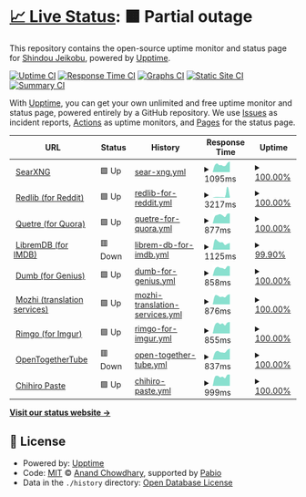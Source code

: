 # [📈 Live Status](https://status.jeikobu.net): <!--live status--> **🟧 Partial outage**

This repository contains the open-source uptime monitor and status page for [Shindou Jeikobu](http://jeikobu.net), powered by [Upptime](https://github.com/upptime/upptime).

[![Uptime CI](https://github.com/shindouj/uptime/workflows/Uptime%20CI/badge.svg)](https://github.com/shindouj/uptime/actions?query=workflow%3A%22Uptime+CI%22)
[![Response Time CI](https://github.com/shindouj/uptime/workflows/Response%20Time%20CI/badge.svg)](https://github.com/shindouj/uptime/actions?query=workflow%3A%22Response+Time+CI%22)
[![Graphs CI](https://github.com/shindouj/uptime/workflows/Graphs%20CI/badge.svg)](https://github.com/shindouj/uptime/actions?query=workflow%3A%22Graphs+CI%22)
[![Static Site CI](https://github.com/shindouj/uptime/workflows/Static%20Site%20CI/badge.svg)](https://github.com/shindouj/uptime/actions?query=workflow%3A%22Static+Site+CI%22)
[![Summary CI](https://github.com/shindouj/uptime/workflows/Summary%20CI/badge.svg)](https://github.com/shindouj/uptime/actions?query=workflow%3A%22Summary+CI%22)

With [Upptime](https://upptime.js.org), you can get your own unlimited and free uptime monitor and status page, powered entirely by a GitHub repository. We use [Issues](https://github.com/shindouj/uptime/issues) as incident reports, [Actions](https://github.com/shindouj/uptime/actions) as uptime monitors, and [Pages](https://status.jeikobu.net) for the status page.

<!--start: status pages-->
<!-- This summary is generated by Upptime (https://github.com/upptime/upptime) -->
<!-- Do not edit this manually, your changes will be overwritten -->
<!-- prettier-ignore -->
| URL | Status | History | Response Time | Uptime |
| --- | ------ | ------- | ------------- | ------ |
| <img alt="" src="https://icons.duckduckgo.com/ip3/search.jeikobu.net.ico" height="13"> [SearXNG](https://search.jeikobu.net) | 🟩 Up | [sear-xng.yml](https://github.com/shindouj/uptime/commits/HEAD/history/sear-xng.yml) | <details><summary><img alt="Response time graph" src="./graphs/sear-xng/response-time-week.png" height="20"> 1095ms</summary><br><a href="https://status.jeikobu.net/history/sear-xng"><img alt="Response time 1327" src="https://img.shields.io/endpoint?url=https%3A%2F%2Fraw.githubusercontent.com%2Fshindouj%2Fuptime%2FHEAD%2Fapi%2Fsear-xng%2Fresponse-time.json"></a><br><a href="https://status.jeikobu.net/history/sear-xng"><img alt="24-hour response time 1376" src="https://img.shields.io/endpoint?url=https%3A%2F%2Fraw.githubusercontent.com%2Fshindouj%2Fuptime%2FHEAD%2Fapi%2Fsear-xng%2Fresponse-time-day.json"></a><br><a href="https://status.jeikobu.net/history/sear-xng"><img alt="7-day response time 1095" src="https://img.shields.io/endpoint?url=https%3A%2F%2Fraw.githubusercontent.com%2Fshindouj%2Fuptime%2FHEAD%2Fapi%2Fsear-xng%2Fresponse-time-week.json"></a><br><a href="https://status.jeikobu.net/history/sear-xng"><img alt="30-day response time 1576" src="https://img.shields.io/endpoint?url=https%3A%2F%2Fraw.githubusercontent.com%2Fshindouj%2Fuptime%2FHEAD%2Fapi%2Fsear-xng%2Fresponse-time-month.json"></a><br><a href="https://status.jeikobu.net/history/sear-xng"><img alt="1-year response time 1327" src="https://img.shields.io/endpoint?url=https%3A%2F%2Fraw.githubusercontent.com%2Fshindouj%2Fuptime%2FHEAD%2Fapi%2Fsear-xng%2Fresponse-time-year.json"></a></details> | <details><summary><a href="https://status.jeikobu.net/history/sear-xng">100.00%</a></summary><a href="https://status.jeikobu.net/history/sear-xng"><img alt="All-time uptime 93.81%" src="https://img.shields.io/endpoint?url=https%3A%2F%2Fraw.githubusercontent.com%2Fshindouj%2Fuptime%2FHEAD%2Fapi%2Fsear-xng%2Fuptime.json"></a><br><a href="https://status.jeikobu.net/history/sear-xng"><img alt="24-hour uptime 100.00%" src="https://img.shields.io/endpoint?url=https%3A%2F%2Fraw.githubusercontent.com%2Fshindouj%2Fuptime%2FHEAD%2Fapi%2Fsear-xng%2Fuptime-day.json"></a><br><a href="https://status.jeikobu.net/history/sear-xng"><img alt="7-day uptime 100.00%" src="https://img.shields.io/endpoint?url=https%3A%2F%2Fraw.githubusercontent.com%2Fshindouj%2Fuptime%2FHEAD%2Fapi%2Fsear-xng%2Fuptime-week.json"></a><br><a href="https://status.jeikobu.net/history/sear-xng"><img alt="30-day uptime 85.99%" src="https://img.shields.io/endpoint?url=https%3A%2F%2Fraw.githubusercontent.com%2Fshindouj%2Fuptime%2FHEAD%2Fapi%2Fsear-xng%2Fuptime-month.json"></a><br><a href="https://status.jeikobu.net/history/sear-xng"><img alt="1-year uptime 93.81%" src="https://img.shields.io/endpoint?url=https%3A%2F%2Fraw.githubusercontent.com%2Fshindouj%2Fuptime%2FHEAD%2Fapi%2Fsear-xng%2Fuptime-year.json"></a></details>
| <img alt="" src="https://icons.duckduckgo.com/ip3/redlib.jeikobu.net.ico" height="13"> [Redlib (for Reddit)](https://redlib.jeikobu.net) | 🟩 Up | [redlib-for-reddit.yml](https://github.com/shindouj/uptime/commits/HEAD/history/redlib-for-reddit.yml) | <details><summary><img alt="Response time graph" src="./graphs/redlib-for-reddit/response-time-week.png" height="20"> 3217ms</summary><br><a href="https://status.jeikobu.net/history/redlib-for-reddit"><img alt="Response time 1596" src="https://img.shields.io/endpoint?url=https%3A%2F%2Fraw.githubusercontent.com%2Fshindouj%2Fuptime%2FHEAD%2Fapi%2Fredlib-for-reddit%2Fresponse-time.json"></a><br><a href="https://status.jeikobu.net/history/redlib-for-reddit"><img alt="24-hour response time 1064" src="https://img.shields.io/endpoint?url=https%3A%2F%2Fraw.githubusercontent.com%2Fshindouj%2Fuptime%2FHEAD%2Fapi%2Fredlib-for-reddit%2Fresponse-time-day.json"></a><br><a href="https://status.jeikobu.net/history/redlib-for-reddit"><img alt="7-day response time 3217" src="https://img.shields.io/endpoint?url=https%3A%2F%2Fraw.githubusercontent.com%2Fshindouj%2Fuptime%2FHEAD%2Fapi%2Fredlib-for-reddit%2Fresponse-time-week.json"></a><br><a href="https://status.jeikobu.net/history/redlib-for-reddit"><img alt="30-day response time 1793" src="https://img.shields.io/endpoint?url=https%3A%2F%2Fraw.githubusercontent.com%2Fshindouj%2Fuptime%2FHEAD%2Fapi%2Fredlib-for-reddit%2Fresponse-time-month.json"></a><br><a href="https://status.jeikobu.net/history/redlib-for-reddit"><img alt="1-year response time 1596" src="https://img.shields.io/endpoint?url=https%3A%2F%2Fraw.githubusercontent.com%2Fshindouj%2Fuptime%2FHEAD%2Fapi%2Fredlib-for-reddit%2Fresponse-time-year.json"></a></details> | <details><summary><a href="https://status.jeikobu.net/history/redlib-for-reddit">100.00%</a></summary><a href="https://status.jeikobu.net/history/redlib-for-reddit"><img alt="All-time uptime 92.29%" src="https://img.shields.io/endpoint?url=https%3A%2F%2Fraw.githubusercontent.com%2Fshindouj%2Fuptime%2FHEAD%2Fapi%2Fredlib-for-reddit%2Fuptime.json"></a><br><a href="https://status.jeikobu.net/history/redlib-for-reddit"><img alt="24-hour uptime 100.00%" src="https://img.shields.io/endpoint?url=https%3A%2F%2Fraw.githubusercontent.com%2Fshindouj%2Fuptime%2FHEAD%2Fapi%2Fredlib-for-reddit%2Fuptime-day.json"></a><br><a href="https://status.jeikobu.net/history/redlib-for-reddit"><img alt="7-day uptime 100.00%" src="https://img.shields.io/endpoint?url=https%3A%2F%2Fraw.githubusercontent.com%2Fshindouj%2Fuptime%2FHEAD%2Fapi%2Fredlib-for-reddit%2Fuptime-week.json"></a><br><a href="https://status.jeikobu.net/history/redlib-for-reddit"><img alt="30-day uptime 89.22%" src="https://img.shields.io/endpoint?url=https%3A%2F%2Fraw.githubusercontent.com%2Fshindouj%2Fuptime%2FHEAD%2Fapi%2Fredlib-for-reddit%2Fuptime-month.json"></a><br><a href="https://status.jeikobu.net/history/redlib-for-reddit"><img alt="1-year uptime 92.29%" src="https://img.shields.io/endpoint?url=https%3A%2F%2Fraw.githubusercontent.com%2Fshindouj%2Fuptime%2FHEAD%2Fapi%2Fredlib-for-reddit%2Fuptime-year.json"></a></details>
| <img alt="" src="https://icons.duckduckgo.com/ip3/quetre.jeikobu.net.ico" height="13"> [Quetre (for Quora)](https://quetre.jeikobu.net) | 🟩 Up | [quetre-for-quora.yml](https://github.com/shindouj/uptime/commits/HEAD/history/quetre-for-quora.yml) | <details><summary><img alt="Response time graph" src="./graphs/quetre-for-quora/response-time-week.png" height="20"> 877ms</summary><br><a href="https://status.jeikobu.net/history/quetre-for-quora"><img alt="Response time 1013" src="https://img.shields.io/endpoint?url=https%3A%2F%2Fraw.githubusercontent.com%2Fshindouj%2Fuptime%2FHEAD%2Fapi%2Fquetre-for-quora%2Fresponse-time.json"></a><br><a href="https://status.jeikobu.net/history/quetre-for-quora"><img alt="24-hour response time 1031" src="https://img.shields.io/endpoint?url=https%3A%2F%2Fraw.githubusercontent.com%2Fshindouj%2Fuptime%2FHEAD%2Fapi%2Fquetre-for-quora%2Fresponse-time-day.json"></a><br><a href="https://status.jeikobu.net/history/quetre-for-quora"><img alt="7-day response time 877" src="https://img.shields.io/endpoint?url=https%3A%2F%2Fraw.githubusercontent.com%2Fshindouj%2Fuptime%2FHEAD%2Fapi%2Fquetre-for-quora%2Fresponse-time-week.json"></a><br><a href="https://status.jeikobu.net/history/quetre-for-quora"><img alt="30-day response time 1296" src="https://img.shields.io/endpoint?url=https%3A%2F%2Fraw.githubusercontent.com%2Fshindouj%2Fuptime%2FHEAD%2Fapi%2Fquetre-for-quora%2Fresponse-time-month.json"></a><br><a href="https://status.jeikobu.net/history/quetre-for-quora"><img alt="1-year response time 1013" src="https://img.shields.io/endpoint?url=https%3A%2F%2Fraw.githubusercontent.com%2Fshindouj%2Fuptime%2FHEAD%2Fapi%2Fquetre-for-quora%2Fresponse-time-year.json"></a></details> | <details><summary><a href="https://status.jeikobu.net/history/quetre-for-quora">100.00%</a></summary><a href="https://status.jeikobu.net/history/quetre-for-quora"><img alt="All-time uptime 95.51%" src="https://img.shields.io/endpoint?url=https%3A%2F%2Fraw.githubusercontent.com%2Fshindouj%2Fuptime%2FHEAD%2Fapi%2Fquetre-for-quora%2Fuptime.json"></a><br><a href="https://status.jeikobu.net/history/quetre-for-quora"><img alt="24-hour uptime 100.00%" src="https://img.shields.io/endpoint?url=https%3A%2F%2Fraw.githubusercontent.com%2Fshindouj%2Fuptime%2FHEAD%2Fapi%2Fquetre-for-quora%2Fuptime-day.json"></a><br><a href="https://status.jeikobu.net/history/quetre-for-quora"><img alt="7-day uptime 100.00%" src="https://img.shields.io/endpoint?url=https%3A%2F%2Fraw.githubusercontent.com%2Fshindouj%2Fuptime%2FHEAD%2Fapi%2Fquetre-for-quora%2Fuptime-week.json"></a><br><a href="https://status.jeikobu.net/history/quetre-for-quora"><img alt="30-day uptime 89.21%" src="https://img.shields.io/endpoint?url=https%3A%2F%2Fraw.githubusercontent.com%2Fshindouj%2Fuptime%2FHEAD%2Fapi%2Fquetre-for-quora%2Fuptime-month.json"></a><br><a href="https://status.jeikobu.net/history/quetre-for-quora"><img alt="1-year uptime 95.51%" src="https://img.shields.io/endpoint?url=https%3A%2F%2Fraw.githubusercontent.com%2Fshindouj%2Fuptime%2FHEAD%2Fapi%2Fquetre-for-quora%2Fuptime-year.json"></a></details>
| <img alt="" src="https://icons.duckduckgo.com/ip3/libremdb.jeikobu.net.ico" height="13"> [LibremDB (for IMDB)](https://libremdb.jeikobu.net) | 🟥 Down | [librem-db-for-imdb.yml](https://github.com/shindouj/uptime/commits/HEAD/history/librem-db-for-imdb.yml) | <details><summary><img alt="Response time graph" src="./graphs/librem-db-for-imdb/response-time-week.png" height="20"> 1125ms</summary><br><a href="https://status.jeikobu.net/history/librem-db-for-imdb"><img alt="Response time 1834" src="https://img.shields.io/endpoint?url=https%3A%2F%2Fraw.githubusercontent.com%2Fshindouj%2Fuptime%2FHEAD%2Fapi%2Flibrem-db-for-imdb%2Fresponse-time.json"></a><br><a href="https://status.jeikobu.net/history/librem-db-for-imdb"><img alt="24-hour response time 1041" src="https://img.shields.io/endpoint?url=https%3A%2F%2Fraw.githubusercontent.com%2Fshindouj%2Fuptime%2FHEAD%2Fapi%2Flibrem-db-for-imdb%2Fresponse-time-day.json"></a><br><a href="https://status.jeikobu.net/history/librem-db-for-imdb"><img alt="7-day response time 1125" src="https://img.shields.io/endpoint?url=https%3A%2F%2Fraw.githubusercontent.com%2Fshindouj%2Fuptime%2FHEAD%2Fapi%2Flibrem-db-for-imdb%2Fresponse-time-week.json"></a><br><a href="https://status.jeikobu.net/history/librem-db-for-imdb"><img alt="30-day response time 2393" src="https://img.shields.io/endpoint?url=https%3A%2F%2Fraw.githubusercontent.com%2Fshindouj%2Fuptime%2FHEAD%2Fapi%2Flibrem-db-for-imdb%2Fresponse-time-month.json"></a><br><a href="https://status.jeikobu.net/history/librem-db-for-imdb"><img alt="1-year response time 1834" src="https://img.shields.io/endpoint?url=https%3A%2F%2Fraw.githubusercontent.com%2Fshindouj%2Fuptime%2FHEAD%2Fapi%2Flibrem-db-for-imdb%2Fresponse-time-year.json"></a></details> | <details><summary><a href="https://status.jeikobu.net/history/librem-db-for-imdb">99.90%</a></summary><a href="https://status.jeikobu.net/history/librem-db-for-imdb"><img alt="All-time uptime 99.00%" src="https://img.shields.io/endpoint?url=https%3A%2F%2Fraw.githubusercontent.com%2Fshindouj%2Fuptime%2FHEAD%2Fapi%2Flibrem-db-for-imdb%2Fuptime.json"></a><br><a href="https://status.jeikobu.net/history/librem-db-for-imdb"><img alt="24-hour uptime 99.32%" src="https://img.shields.io/endpoint?url=https%3A%2F%2Fraw.githubusercontent.com%2Fshindouj%2Fuptime%2FHEAD%2Fapi%2Flibrem-db-for-imdb%2Fuptime-day.json"></a><br><a href="https://status.jeikobu.net/history/librem-db-for-imdb"><img alt="7-day uptime 99.90%" src="https://img.shields.io/endpoint?url=https%3A%2F%2Fraw.githubusercontent.com%2Fshindouj%2Fuptime%2FHEAD%2Fapi%2Flibrem-db-for-imdb%2Fuptime-week.json"></a><br><a href="https://status.jeikobu.net/history/librem-db-for-imdb"><img alt="30-day uptime 94.80%" src="https://img.shields.io/endpoint?url=https%3A%2F%2Fraw.githubusercontent.com%2Fshindouj%2Fuptime%2FHEAD%2Fapi%2Flibrem-db-for-imdb%2Fuptime-month.json"></a><br><a href="https://status.jeikobu.net/history/librem-db-for-imdb"><img alt="1-year uptime 99.00%" src="https://img.shields.io/endpoint?url=https%3A%2F%2Fraw.githubusercontent.com%2Fshindouj%2Fuptime%2FHEAD%2Fapi%2Flibrem-db-for-imdb%2Fuptime-year.json"></a></details>
| <img alt="" src="https://icons.duckduckgo.com/ip3/dumb.jeikobu.net.ico" height="13"> [Dumb (for Genius)](https://dumb.jeikobu.net) | 🟩 Up | [dumb-for-genius.yml](https://github.com/shindouj/uptime/commits/HEAD/history/dumb-for-genius.yml) | <details><summary><img alt="Response time graph" src="./graphs/dumb-for-genius/response-time-week.png" height="20"> 858ms</summary><br><a href="https://status.jeikobu.net/history/dumb-for-genius"><img alt="Response time 745" src="https://img.shields.io/endpoint?url=https%3A%2F%2Fraw.githubusercontent.com%2Fshindouj%2Fuptime%2FHEAD%2Fapi%2Fdumb-for-genius%2Fresponse-time.json"></a><br><a href="https://status.jeikobu.net/history/dumb-for-genius"><img alt="24-hour response time 986" src="https://img.shields.io/endpoint?url=https%3A%2F%2Fraw.githubusercontent.com%2Fshindouj%2Fuptime%2FHEAD%2Fapi%2Fdumb-for-genius%2Fresponse-time-day.json"></a><br><a href="https://status.jeikobu.net/history/dumb-for-genius"><img alt="7-day response time 858" src="https://img.shields.io/endpoint?url=https%3A%2F%2Fraw.githubusercontent.com%2Fshindouj%2Fuptime%2FHEAD%2Fapi%2Fdumb-for-genius%2Fresponse-time-week.json"></a><br><a href="https://status.jeikobu.net/history/dumb-for-genius"><img alt="30-day response time 892" src="https://img.shields.io/endpoint?url=https%3A%2F%2Fraw.githubusercontent.com%2Fshindouj%2Fuptime%2FHEAD%2Fapi%2Fdumb-for-genius%2Fresponse-time-month.json"></a><br><a href="https://status.jeikobu.net/history/dumb-for-genius"><img alt="1-year response time 745" src="https://img.shields.io/endpoint?url=https%3A%2F%2Fraw.githubusercontent.com%2Fshindouj%2Fuptime%2FHEAD%2Fapi%2Fdumb-for-genius%2Fresponse-time-year.json"></a></details> | <details><summary><a href="https://status.jeikobu.net/history/dumb-for-genius">100.00%</a></summary><a href="https://status.jeikobu.net/history/dumb-for-genius"><img alt="All-time uptime 93.17%" src="https://img.shields.io/endpoint?url=https%3A%2F%2Fraw.githubusercontent.com%2Fshindouj%2Fuptime%2FHEAD%2Fapi%2Fdumb-for-genius%2Fuptime.json"></a><br><a href="https://status.jeikobu.net/history/dumb-for-genius"><img alt="24-hour uptime 100.00%" src="https://img.shields.io/endpoint?url=https%3A%2F%2Fraw.githubusercontent.com%2Fshindouj%2Fuptime%2FHEAD%2Fapi%2Fdumb-for-genius%2Fuptime-day.json"></a><br><a href="https://status.jeikobu.net/history/dumb-for-genius"><img alt="7-day uptime 100.00%" src="https://img.shields.io/endpoint?url=https%3A%2F%2Fraw.githubusercontent.com%2Fshindouj%2Fuptime%2FHEAD%2Fapi%2Fdumb-for-genius%2Fuptime-week.json"></a><br><a href="https://status.jeikobu.net/history/dumb-for-genius"><img alt="30-day uptime 98.90%" src="https://img.shields.io/endpoint?url=https%3A%2F%2Fraw.githubusercontent.com%2Fshindouj%2Fuptime%2FHEAD%2Fapi%2Fdumb-for-genius%2Fuptime-month.json"></a><br><a href="https://status.jeikobu.net/history/dumb-for-genius"><img alt="1-year uptime 93.17%" src="https://img.shields.io/endpoint?url=https%3A%2F%2Fraw.githubusercontent.com%2Fshindouj%2Fuptime%2FHEAD%2Fapi%2Fdumb-for-genius%2Fuptime-year.json"></a></details>
| <img alt="" src="https://icons.duckduckgo.com/ip3/mozhi.jeikobu.net.ico" height="13"> [Mozhi (translation services)](https://mozhi.jeikobu.net) | 🟩 Up | [mozhi-translation-services.yml](https://github.com/shindouj/uptime/commits/HEAD/history/mozhi-translation-services.yml) | <details><summary><img alt="Response time graph" src="./graphs/mozhi-translation-services/response-time-week.png" height="20"> 876ms</summary><br><a href="https://status.jeikobu.net/history/mozhi-translation-services"><img alt="Response time 758" src="https://img.shields.io/endpoint?url=https%3A%2F%2Fraw.githubusercontent.com%2Fshindouj%2Fuptime%2FHEAD%2Fapi%2Fmozhi-translation-services%2Fresponse-time.json"></a><br><a href="https://status.jeikobu.net/history/mozhi-translation-services"><img alt="24-hour response time 1055" src="https://img.shields.io/endpoint?url=https%3A%2F%2Fraw.githubusercontent.com%2Fshindouj%2Fuptime%2FHEAD%2Fapi%2Fmozhi-translation-services%2Fresponse-time-day.json"></a><br><a href="https://status.jeikobu.net/history/mozhi-translation-services"><img alt="7-day response time 876" src="https://img.shields.io/endpoint?url=https%3A%2F%2Fraw.githubusercontent.com%2Fshindouj%2Fuptime%2FHEAD%2Fapi%2Fmozhi-translation-services%2Fresponse-time-week.json"></a><br><a href="https://status.jeikobu.net/history/mozhi-translation-services"><img alt="30-day response time 903" src="https://img.shields.io/endpoint?url=https%3A%2F%2Fraw.githubusercontent.com%2Fshindouj%2Fuptime%2FHEAD%2Fapi%2Fmozhi-translation-services%2Fresponse-time-month.json"></a><br><a href="https://status.jeikobu.net/history/mozhi-translation-services"><img alt="1-year response time 758" src="https://img.shields.io/endpoint?url=https%3A%2F%2Fraw.githubusercontent.com%2Fshindouj%2Fuptime%2FHEAD%2Fapi%2Fmozhi-translation-services%2Fresponse-time-year.json"></a></details> | <details><summary><a href="https://status.jeikobu.net/history/mozhi-translation-services">100.00%</a></summary><a href="https://status.jeikobu.net/history/mozhi-translation-services"><img alt="All-time uptime 99.43%" src="https://img.shields.io/endpoint?url=https%3A%2F%2Fraw.githubusercontent.com%2Fshindouj%2Fuptime%2FHEAD%2Fapi%2Fmozhi-translation-services%2Fuptime.json"></a><br><a href="https://status.jeikobu.net/history/mozhi-translation-services"><img alt="24-hour uptime 100.00%" src="https://img.shields.io/endpoint?url=https%3A%2F%2Fraw.githubusercontent.com%2Fshindouj%2Fuptime%2FHEAD%2Fapi%2Fmozhi-translation-services%2Fuptime-day.json"></a><br><a href="https://status.jeikobu.net/history/mozhi-translation-services"><img alt="7-day uptime 100.00%" src="https://img.shields.io/endpoint?url=https%3A%2F%2Fraw.githubusercontent.com%2Fshindouj%2Fuptime%2FHEAD%2Fapi%2Fmozhi-translation-services%2Fuptime-week.json"></a><br><a href="https://status.jeikobu.net/history/mozhi-translation-services"><img alt="30-day uptime 98.90%" src="https://img.shields.io/endpoint?url=https%3A%2F%2Fraw.githubusercontent.com%2Fshindouj%2Fuptime%2FHEAD%2Fapi%2Fmozhi-translation-services%2Fuptime-month.json"></a><br><a href="https://status.jeikobu.net/history/mozhi-translation-services"><img alt="1-year uptime 99.43%" src="https://img.shields.io/endpoint?url=https%3A%2F%2Fraw.githubusercontent.com%2Fshindouj%2Fuptime%2FHEAD%2Fapi%2Fmozhi-translation-services%2Fuptime-year.json"></a></details>
| <img alt="" src="https://icons.duckduckgo.com/ip3/rimgo.jeikobu.net.ico" height="13"> [Rimgo (for Imgur)](https://rimgo.jeikobu.net) | 🟩 Up | [rimgo-for-imgur.yml](https://github.com/shindouj/uptime/commits/HEAD/history/rimgo-for-imgur.yml) | <details><summary><img alt="Response time graph" src="./graphs/rimgo-for-imgur/response-time-week.png" height="20"> 855ms</summary><br><a href="https://status.jeikobu.net/history/rimgo-for-imgur"><img alt="Response time 806" src="https://img.shields.io/endpoint?url=https%3A%2F%2Fraw.githubusercontent.com%2Fshindouj%2Fuptime%2FHEAD%2Fapi%2Frimgo-for-imgur%2Fresponse-time.json"></a><br><a href="https://status.jeikobu.net/history/rimgo-for-imgur"><img alt="24-hour response time 989" src="https://img.shields.io/endpoint?url=https%3A%2F%2Fraw.githubusercontent.com%2Fshindouj%2Fuptime%2FHEAD%2Fapi%2Frimgo-for-imgur%2Fresponse-time-day.json"></a><br><a href="https://status.jeikobu.net/history/rimgo-for-imgur"><img alt="7-day response time 855" src="https://img.shields.io/endpoint?url=https%3A%2F%2Fraw.githubusercontent.com%2Fshindouj%2Fuptime%2FHEAD%2Fapi%2Frimgo-for-imgur%2Fresponse-time-week.json"></a><br><a href="https://status.jeikobu.net/history/rimgo-for-imgur"><img alt="30-day response time 896" src="https://img.shields.io/endpoint?url=https%3A%2F%2Fraw.githubusercontent.com%2Fshindouj%2Fuptime%2FHEAD%2Fapi%2Frimgo-for-imgur%2Fresponse-time-month.json"></a><br><a href="https://status.jeikobu.net/history/rimgo-for-imgur"><img alt="1-year response time 806" src="https://img.shields.io/endpoint?url=https%3A%2F%2Fraw.githubusercontent.com%2Fshindouj%2Fuptime%2FHEAD%2Fapi%2Frimgo-for-imgur%2Fresponse-time-year.json"></a></details> | <details><summary><a href="https://status.jeikobu.net/history/rimgo-for-imgur">100.00%</a></summary><a href="https://status.jeikobu.net/history/rimgo-for-imgur"><img alt="All-time uptime 99.70%" src="https://img.shields.io/endpoint?url=https%3A%2F%2Fraw.githubusercontent.com%2Fshindouj%2Fuptime%2FHEAD%2Fapi%2Frimgo-for-imgur%2Fuptime.json"></a><br><a href="https://status.jeikobu.net/history/rimgo-for-imgur"><img alt="24-hour uptime 100.00%" src="https://img.shields.io/endpoint?url=https%3A%2F%2Fraw.githubusercontent.com%2Fshindouj%2Fuptime%2FHEAD%2Fapi%2Frimgo-for-imgur%2Fuptime-day.json"></a><br><a href="https://status.jeikobu.net/history/rimgo-for-imgur"><img alt="7-day uptime 100.00%" src="https://img.shields.io/endpoint?url=https%3A%2F%2Fraw.githubusercontent.com%2Fshindouj%2Fuptime%2FHEAD%2Fapi%2Frimgo-for-imgur%2Fuptime-week.json"></a><br><a href="https://status.jeikobu.net/history/rimgo-for-imgur"><img alt="30-day uptime 98.90%" src="https://img.shields.io/endpoint?url=https%3A%2F%2Fraw.githubusercontent.com%2Fshindouj%2Fuptime%2FHEAD%2Fapi%2Frimgo-for-imgur%2Fuptime-month.json"></a><br><a href="https://status.jeikobu.net/history/rimgo-for-imgur"><img alt="1-year uptime 99.70%" src="https://img.shields.io/endpoint?url=https%3A%2F%2Fraw.githubusercontent.com%2Fshindouj%2Fuptime%2FHEAD%2Fapi%2Frimgo-for-imgur%2Fuptime-year.json"></a></details>
| <img alt="" src="https://icons.duckduckgo.com/ip3/watchtogether.jeikobu.net.ico" height="13"> [OpenTogetherTube](https://watchtogether.jeikobu.net) | 🟥 Down | [open-together-tube.yml](https://github.com/shindouj/uptime/commits/HEAD/history/open-together-tube.yml) | <details><summary><img alt="Response time graph" src="./graphs/open-together-tube/response-time-week.png" height="20"> 837ms</summary><br><a href="https://status.jeikobu.net/history/open-together-tube"><img alt="Response time 891" src="https://img.shields.io/endpoint?url=https%3A%2F%2Fraw.githubusercontent.com%2Fshindouj%2Fuptime%2FHEAD%2Fapi%2Fopen-together-tube%2Fresponse-time.json"></a><br><a href="https://status.jeikobu.net/history/open-together-tube"><img alt="24-hour response time 900" src="https://img.shields.io/endpoint?url=https%3A%2F%2Fraw.githubusercontent.com%2Fshindouj%2Fuptime%2FHEAD%2Fapi%2Fopen-together-tube%2Fresponse-time-day.json"></a><br><a href="https://status.jeikobu.net/history/open-together-tube"><img alt="7-day response time 837" src="https://img.shields.io/endpoint?url=https%3A%2F%2Fraw.githubusercontent.com%2Fshindouj%2Fuptime%2FHEAD%2Fapi%2Fopen-together-tube%2Fresponse-time-week.json"></a><br><a href="https://status.jeikobu.net/history/open-together-tube"><img alt="30-day response time 1304" src="https://img.shields.io/endpoint?url=https%3A%2F%2Fraw.githubusercontent.com%2Fshindouj%2Fuptime%2FHEAD%2Fapi%2Fopen-together-tube%2Fresponse-time-month.json"></a><br><a href="https://status.jeikobu.net/history/open-together-tube"><img alt="1-year response time 891" src="https://img.shields.io/endpoint?url=https%3A%2F%2Fraw.githubusercontent.com%2Fshindouj%2Fuptime%2FHEAD%2Fapi%2Fopen-together-tube%2Fresponse-time-year.json"></a></details> | <details><summary><a href="https://status.jeikobu.net/history/open-together-tube">100.00%</a></summary><a href="https://status.jeikobu.net/history/open-together-tube"><img alt="All-time uptime 97.58%" src="https://img.shields.io/endpoint?url=https%3A%2F%2Fraw.githubusercontent.com%2Fshindouj%2Fuptime%2FHEAD%2Fapi%2Fopen-together-tube%2Fuptime.json"></a><br><a href="https://status.jeikobu.net/history/open-together-tube"><img alt="24-hour uptime 99.98%" src="https://img.shields.io/endpoint?url=https%3A%2F%2Fraw.githubusercontent.com%2Fshindouj%2Fuptime%2FHEAD%2Fapi%2Fopen-together-tube%2Fuptime-day.json"></a><br><a href="https://status.jeikobu.net/history/open-together-tube"><img alt="7-day uptime 100.00%" src="https://img.shields.io/endpoint?url=https%3A%2F%2Fraw.githubusercontent.com%2Fshindouj%2Fuptime%2FHEAD%2Fapi%2Fopen-together-tube%2Fuptime-week.json"></a><br><a href="https://status.jeikobu.net/history/open-together-tube"><img alt="30-day uptime 85.96%" src="https://img.shields.io/endpoint?url=https%3A%2F%2Fraw.githubusercontent.com%2Fshindouj%2Fuptime%2FHEAD%2Fapi%2Fopen-together-tube%2Fuptime-month.json"></a><br><a href="https://status.jeikobu.net/history/open-together-tube"><img alt="1-year uptime 97.58%" src="https://img.shields.io/endpoint?url=https%3A%2F%2Fraw.githubusercontent.com%2Fshindouj%2Fuptime%2FHEAD%2Fapi%2Fopen-together-tube%2Fuptime-year.json"></a></details>
| <img alt="" src="https://icons.duckduckgo.com/ip3/p.chihi.ro.ico" height="13"> [Chihiro Paste](https://p.chihi.ro) | 🟩 Up | [chihiro-paste.yml](https://github.com/shindouj/uptime/commits/HEAD/history/chihiro-paste.yml) | <details><summary><img alt="Response time graph" src="./graphs/chihiro-paste/response-time-week.png" height="20"> 999ms</summary><br><a href="https://status.jeikobu.net/history/chihiro-paste"><img alt="Response time 987" src="https://img.shields.io/endpoint?url=https%3A%2F%2Fraw.githubusercontent.com%2Fshindouj%2Fuptime%2FHEAD%2Fapi%2Fchihiro-paste%2Fresponse-time.json"></a><br><a href="https://status.jeikobu.net/history/chihiro-paste"><img alt="24-hour response time 1177" src="https://img.shields.io/endpoint?url=https%3A%2F%2Fraw.githubusercontent.com%2Fshindouj%2Fuptime%2FHEAD%2Fapi%2Fchihiro-paste%2Fresponse-time-day.json"></a><br><a href="https://status.jeikobu.net/history/chihiro-paste"><img alt="7-day response time 999" src="https://img.shields.io/endpoint?url=https%3A%2F%2Fraw.githubusercontent.com%2Fshindouj%2Fuptime%2FHEAD%2Fapi%2Fchihiro-paste%2Fresponse-time-week.json"></a><br><a href="https://status.jeikobu.net/history/chihiro-paste"><img alt="30-day response time 1008" src="https://img.shields.io/endpoint?url=https%3A%2F%2Fraw.githubusercontent.com%2Fshindouj%2Fuptime%2FHEAD%2Fapi%2Fchihiro-paste%2Fresponse-time-month.json"></a><br><a href="https://status.jeikobu.net/history/chihiro-paste"><img alt="1-year response time 987" src="https://img.shields.io/endpoint?url=https%3A%2F%2Fraw.githubusercontent.com%2Fshindouj%2Fuptime%2FHEAD%2Fapi%2Fchihiro-paste%2Fresponse-time-year.json"></a></details> | <details><summary><a href="https://status.jeikobu.net/history/chihiro-paste">100.00%</a></summary><a href="https://status.jeikobu.net/history/chihiro-paste"><img alt="All-time uptime 97.32%" src="https://img.shields.io/endpoint?url=https%3A%2F%2Fraw.githubusercontent.com%2Fshindouj%2Fuptime%2FHEAD%2Fapi%2Fchihiro-paste%2Fuptime.json"></a><br><a href="https://status.jeikobu.net/history/chihiro-paste"><img alt="24-hour uptime 100.00%" src="https://img.shields.io/endpoint?url=https%3A%2F%2Fraw.githubusercontent.com%2Fshindouj%2Fuptime%2FHEAD%2Fapi%2Fchihiro-paste%2Fuptime-day.json"></a><br><a href="https://status.jeikobu.net/history/chihiro-paste"><img alt="7-day uptime 100.00%" src="https://img.shields.io/endpoint?url=https%3A%2F%2Fraw.githubusercontent.com%2Fshindouj%2Fuptime%2FHEAD%2Fapi%2Fchihiro-paste%2Fuptime-week.json"></a><br><a href="https://status.jeikobu.net/history/chihiro-paste"><img alt="30-day uptime 98.90%" src="https://img.shields.io/endpoint?url=https%3A%2F%2Fraw.githubusercontent.com%2Fshindouj%2Fuptime%2FHEAD%2Fapi%2Fchihiro-paste%2Fuptime-month.json"></a><br><a href="https://status.jeikobu.net/history/chihiro-paste"><img alt="1-year uptime 97.32%" src="https://img.shields.io/endpoint?url=https%3A%2F%2Fraw.githubusercontent.com%2Fshindouj%2Fuptime%2FHEAD%2Fapi%2Fchihiro-paste%2Fuptime-year.json"></a></details>

<!--end: status pages-->

[**Visit our status website →**](https://status.jeikobu.net)

## 📄 License

- Powered by: [Upptime](https://github.com/upptime/upptime)
- Code: [MIT](./LICENSE) © [Anand Chowdhary](https://anandchowdhary.com), supported by [Pabio](https://pabio.com)
- Data in the `./history` directory: [Open Database License](https://opendatacommons.org/licenses/odbl/1-0/)
